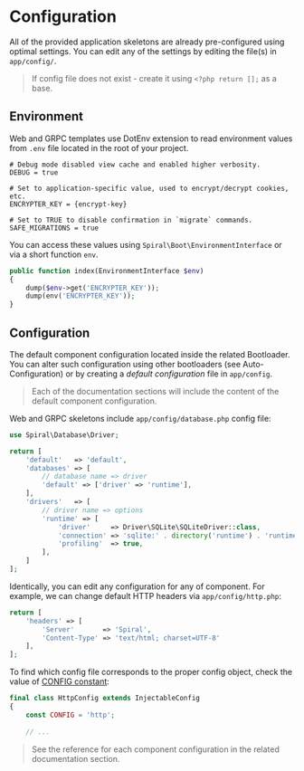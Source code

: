 # Configuration
All of the provided application skeletons are already pre-configured using optimal settings. You can edit any of the settings
by editing the file(s) in `app/config/`.

> If config file does not exist - create it using `<?php return [];` as a base.

## Environment
Web and GRPC templates use DotEnv extension to read environment values from `.env` file located in the root of your project.

```env
# Debug mode disabled view cache and enabled higher verbosity.
DEBUG = true

# Set to application-specific value, used to encrypt/decrypt cookies, etc.
ENCRYPTER_KEY = {encrypt-key}

# Set to TRUE to disable confirmation in `migrate` commands.
SAFE_MIGRATIONS = true
```

You can access these values using `Spiral\Boot\EnvironmentInterface` or via a short function `env`.

```php
public function index(EnvironmentInterface $env)
{
    dump($env->get('ENCRYPTER_KEY'));
    dump(env('ENCRYPTER_KEY'));
}
```

## Configuration
The default component configuration located inside the related Bootloader. You can alter such configuration using other bootloaders (see Auto-Configuration) or by creating a *default configuration* file in `app/config`.

> Each of the documentation sections will include the content of the default component configuration.

Web and GRPC skeletons include `app/config/database.php` config file:

```php
use Spiral\Database\Driver;

return [
    'default'   => 'default',
    'databases' => [
        // database name => driver
        'default' => ['driver' => 'runtime'],
    ],
    'drivers'   => [
        // driver name => options
        'runtime' => [
            'driver'     => Driver\SQLite\SQLiteDriver::class,
            'connection' => 'sqlite:' . directory('runtime') . 'runtime.db',
            'profiling'  => true,
        ],
    ]
];
```

Identically, you can edit any configuration for any of component. For example, we can change default HTTP headers 
via `app/config/http.php`:

```php
return [
    'headers' => [
        'Server'       => 'Spiral',
        'Content-Type' => 'text/html; charset=UTF-8'
    ],
];
```

To find which config file corresponds to the proper config object, check the value of [CONFIG constant](https://github.com/spiral/http/blob/master/src/Config/HttpConfig.php#L17):

```php
final class HttpConfig extends InjectableConfig
{
    const CONFIG = 'http';
    
    // ...
```

> See the reference for each component configuration in the related documentation section. 
